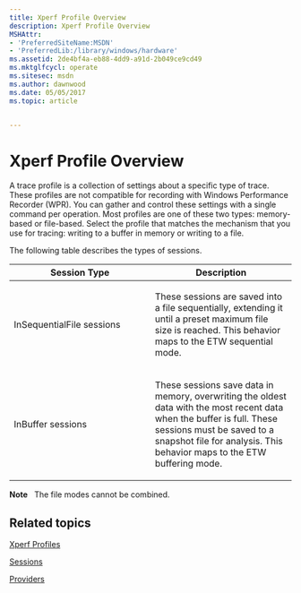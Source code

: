 ```yaml
---
title: Xperf Profile Overview
description: Xperf Profile Overview
MSHAttr:
- 'PreferredSiteName:MSDN'
- 'PreferredLib:/library/windows/hardware'
ms.assetid: 2de4bf4a-eb88-4dd9-a91d-2b049ce9cd49
ms.mktglfcycl: operate
ms.sitesec: msdn
ms.author: dawnwood
ms.date: 05/05/2017
ms.topic: article


---
```


# Xperf Profile Overview


A trace profile is a collection of settings about a specific type of trace. These profiles are not compatible for recording with Windows Performance Recorder (WPR). You can gather and control these settings with a single command per operation. Most profiles are one of these two types: memory-based or file-based. Select the profile that matches the mechanism that you use for tracing: writing to a buffer in memory or writing to a file.

The following table describes the types of sessions.

<table>
<colgroup>
<col width="50%" />
<col width="50%" />
</colgroup>
<thead>
<tr class="header">
<th>Session Type</th>
<th>Description</th>
</tr>
</thead>
<tbody>
<tr class="odd">
<td><p>InSequentialFile sessions</p></td>
<td><p>These sessions are saved into a file sequentially, extending it until a preset maximum file size is reached. This behavior maps to the ETW sequential mode.</p></td>
</tr>
<tr class="even">
<td><p>InBuffer sessions</p></td>
<td><p>These sessions save data in memory, overwriting the oldest data with the most recent data when the buffer is full. These sessions must be saved to a snapshot file for analysis. This behavior maps to the ETW buffering mode.</p></td>
</tr>
</tbody>
</table>

 

**Note**  
The file modes cannot be combined.

 

## Related topics


[Xperf Profiles](xperf-profiles.md)

[Sessions](sessions.md)

[Providers](providers.md)

 

 







